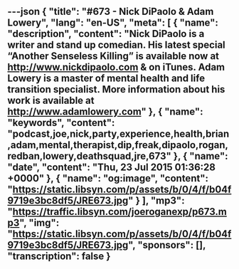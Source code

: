 ---json
{
  "title": "#673 - Nick DiPaolo & Adam Lowery",
  "lang": "en-US",
  "meta": [
    {
      "name": "description",
      "content": "Nick DiPaolo is a writer and stand up comedian. His latest special “Another Senseless Killing” is available now at http://www.nickdipaolo.com & on iTunes. Adam Lowery is a master of mental health and life transition specialist. More information about his work is available at http://www.adamlowery.com"
    },
    {
      "name": "keywords",
      "content": "podcast,joe,nick,party,experience,health,brian,adam,mental,therapist,dip,freak,dipaolo,rogan,redban,lowery,deathsquad,jre,673"
    },
    {
      "name": "date",
      "content": "Thu, 23 Jul 2015 01:36:28 +0000"
    },
    {
      "name": "og:image",
      "content": "https://static.libsyn.com/p/assets/b/0/4/f/b04f9719e3bc8df5/JRE673.jpg"
    }
  ],
  "mp3": "https://traffic.libsyn.com/joeroganexp/p673.mp3",
  "img": "https://static.libsyn.com/p/assets/b/0/4/f/b04f9719e3bc8df5/JRE673.jpg",
  "sponsors": [],
  "transcription": false
}
---
<episode-header />

<timemark seconds="0" />

<transcribe-call-to-action />

<episode-footer />